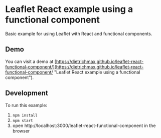 # Leaflet React example using a functional component

Basic example for using Leaflet with React and functional components.

## Demo

You can visit a demo at [https://dietrichmax.github.io/leaflet-react-functional-component/](https://dietrichmax.github.io/leaflet-react-functional-component/ "Leaflet React example using a functional component").

## Development

To run this example:

1. `npm install`
2. `npm start`
3. open http://localhost:3000/leaflet-react-functional-component in the browser
